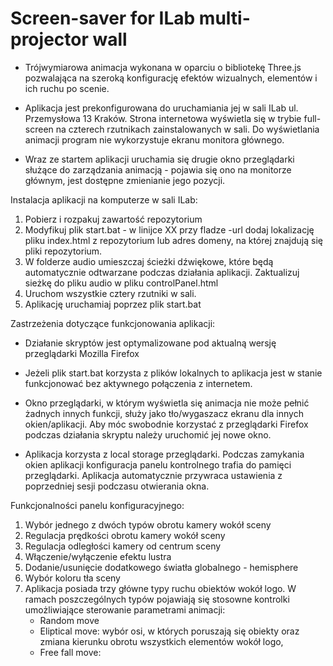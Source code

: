 # Screen-saver for ILab multi-projector wall
- Trójwymiarowa animacja wykonana w oparciu o bibliotekę Three.js pozwalająca na szeroką konfigurację efektów wizualnych, elementów i ich ruchu po scenie.

- Aplikacja jest prekonfigurowana do uruchamiania jej w sali ILab ul. Przemysłowa 13 Kraków. Strona internetowa wyświetla się w trybie full-screen na czterech rzutnikach zainstalowanych w sali. Do wyświetlania animacji program nie wykorzystuje ekranu monitora głównego.

- Wraz ze startem aplikacji uruchamia się drugie okno przeglądarki służące do zarządzania animacją - pojawia się ono na monitorze głównym, jest dostępne zmienianie jego pozycji.


Instalacja aplikacji na komputerze w sali ILab:

1. Pobierz i rozpakuj zawartość repozytorium
2. Modyfikuj plik start.bat - w linijce XX przy fladze -url dodaj lokalizację pliku index.html z repozytorium lub adres domeny, na której znajdują się pliki repozytorium.
3. W folderze audio umieszczaj ścieżki dźwiękowe, które będą automatycznie odtwarzane podczas działania aplikacji. Zaktualizuj sieżkę do pliku audio w pliku controlPanel.html
4. Uruchom wszystkie cztery rzutniki w sali.
5. Aplikację uruchamiaj poprzez plik start.bat

Zastrzeżenia dotyczące funkcjonowania aplikacji:

- Działanie skryptów jest optymalizowane pod aktualną wersję przeglądarki Mozilla Firefox

- Jeżeli plik start.bat korzysta z plików lokalnych to aplikacja jest w stanie funkcjonować bez aktywnego połączenia z internetem.

- Okno przeglądarki, w którym wyświetla się animacja nie może pełnić żadnych innych funkcji, służy jako tło/wygaszacz ekranu dla innych okien/aplikacji. Aby móc swobodnie korzystać z przeglądarki Firefox podczas działania skryptu należy uruchomić jej nowe okno.

- Aplikacja korzysta z local storage przeglądarki. Podczas zamykania okien aplikacji konfiguracja panelu kontrolnego trafia do pamięci przeglądarki. Aplikacja automatycznie przywraca ustawienia z poprzedniej sesji podczasu otwierania okna.

Funkcjonalności panelu konfiguracyjnego:

1. Wybór jednego z dwóch typów obrotu kamery wokół sceny
2. Regulacja prędkości obrotu kamery wokół sceny
3. Regulacja odległości kamery od centrum sceny
4. Włączenie/wyłączenie efektu lustra
5. Dodanie/usunięcie dodatkowego światła globalnego - hemisphere
6. Wybór koloru tła sceny
7. Aplikacja posiada trzy główne typy ruchu obiektów wokół logo. W ramach poszczególnych typów pojawiają się stosowne kontrolki umożliwiające sterowanie parametrami animacji:
    - Random move
    - Eliptical move: wybór osi, w których poruszają się obiekty oraz zmiana kierunku obrotu wszystkich elementów wokół logo, 
    - Free fall move: 